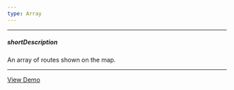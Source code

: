 ```yaml
---
type: Array
---
```

---
##### shortDescription
An array of routes shown on the map.

---
<a href="http://js.devexpress.com/Demos/WidgetsGallery/#demo/mapsmapmaproutes/" class="button orange small fix-width-155" style="margin-right: 20px;" target="_blank">View Demo</a>